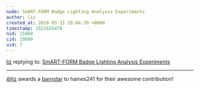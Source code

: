 ```yaml
---
node: SmART-FORM Badge Lighting Analysis Experiments
author: liz
created_at: 2018-03-21 18:04:39 +0000
timestamp: 1521655479
nid: 15868
cid: 19089
uid: 7
---
```




[liz](../profile/liz) replying to: [SmART-FORM Badge Lighting Analysis Experiments](../notes/haines241/03-06-2018/smart-form-badge-lighting-analysis-experiments)

----
[@liz](/profile/liz) awards a <a href="//publiclab.org/wiki/barnstars">barnstar</a> to haines241 for their awesome contribution!
